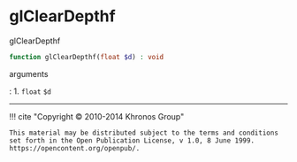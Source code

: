 # glClearDepthf
glClearDepthf

```php
function glClearDepthf(float $d) : void
```

arguments

:    1. `float` `$d` 

---
     

!!! cite "Copyright © 2010-2014 Khronos Group"

    This material may be distributed subject to the terms and conditions set forth in the Open Publication License, v 1.0, 8 June 1999. https://opencontent.org/openpub/.